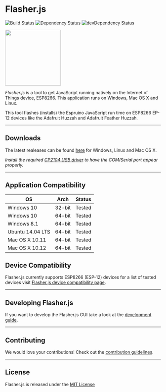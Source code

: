 # Flasher.js
[![Build Status](https://api.travis-ci.org/thingsSDK/flasher.js.svg)](https://travis-ci.org/thingsSDK/flasher.js) 
[![Dependency Status](https://david-dm.org/thingsSDK/flasher.js.svg)](https://david-dm.org/thingsSDK/flasher.js)
[![devDependency Status](https://david-dm.org/thingsSDK/flasher.js/dev-status.svg)](https://david-dm.org/thingsSDK/flasher.js#info=devDependencies)


<img src="http://thingssdk.com/images/flasher.js.svg" width="180px" height="180px">


_Flasher.js_ is a tool to get JavaScript running natively on
the Internet of Things device, ESP8266. This application runs on
Windows, Mac OS X and Linux.

This tool flashes (installs) the Espruino JavaScript run time on ESP8266
EP-12 devices like the Adafruit Huzzah and Adafruit Feather Huzzah.

-----

## Downloads

The latest realeases can be found [here](https://github.com/thingsSDK/flasher.js/releases) for Windows, Linux and Mac OS X.

_Install the required [CP2104 USB driver](https://www.silabs.com/products/development-tools/software/usb-to-uart-bridge-vcp-drivers) to have the COM/Serial port appear properly._

-----

## Application Compatibility 

|OS|Arch|Status|
|---|:---:|:---:|
|Windows 10 | 32-bit | Tested |
|Windows 10 | 64-bit | Tested |
|Windows 8.1 | 64-bit | Tested |
|Ubuntu 14.04 LTS | 64-bit | Tested |
|Mac OS X 10.11 | 64-bit | Tested |
|Mac OS X 10.12 | 64-bit | Tested |

## Device Compatibility

Flasher.js currently supports ESP8266 (ESP-12) devices for a list of tested devices visit [Flasher.js device compatibility page](https://guides.thingssdk.com/flasher.js/compatible_devices.html).

-------

## Developing Flasher.js

If you want to develop the Flasher.js GUI take a look at the [development guide](DEVELOPING.md).

-------

## Contributing

We would love your contributions! Check out the [contribution guidelines](CONTRIBUTING.md).

-------

## License 

Flasher.js is released under the [MIT License](https://opensource.org/licenses/MIT)
